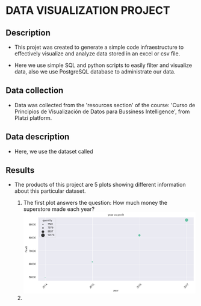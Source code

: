 # DATA VISUALIZATION PROJECT 

## Description
* This projet was created to generate a simple code infraestructure to effectively visualize and analyze data stored in an excel or csv file. 

* Here we use simple SQL and python scripts to easily filter and visualize data, also we use PostgreSQL database to administrate our data. 

## Data collection 

* Data was collected from the 'resources section' of the course: 'Curso de Principios de Visualización de Datos para Bussiness Intelligence', from Platzi platform. 

## Data description

* Here, we use the dataset called  

## Results 

* The products of this project are 5 plots showing different information about this particular dataset. 

    1. The first plot answers the question: How much money the superstore made each year?
    ![](plots/year_vs_profit_scatter_plot.png) 
    2. 










